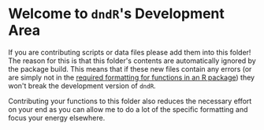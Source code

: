 # Welcome to `dndR`'s Development Area

If you are contributing scripts or data files please add them into this folder! The reason for this is that this folder's contents are automatically ignored by the package build. This means that if these new files contain any errors (or are simply not in the [required formatting for functions in an R package](https://cran.r-project.org/web/packages/roxygen2/vignettes/roxygen2.html)) they won't break the development version of `dndR`.

Contributing your functions to this folder also reduces the necessary effort on your end as you can allow me to do a lot of the specific formatting and focus your energy elsewhere.

